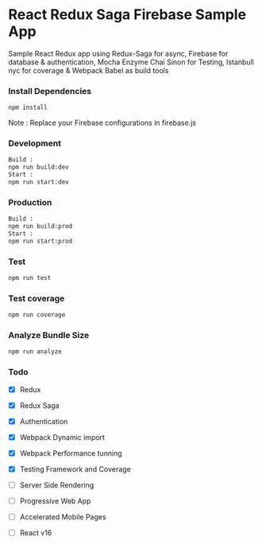 # React Redux Saga Firebase Sample App
Sample React Redux app using Redux-Saga for async, Firebase for database & authentication, Mocha Enzyme Chai Sinon for Testing, Istanbull nyc for coverage & Webpack Babel as build tools

### Install Dependencies
```sh
npm install
```
Note : Replace your Firebase configurations in firebase.js

### Development
```sh
Build : 
npm run build:dev
Start : 
npm run start:dev
```
### Production
```sh
Build : 
npm run build:prod
Start : 
npm run start:prod
```
### Test
```sh
npm run test
```
### Test coverage
```sh
npm run coverage
```
### Analyze Bundle Size
```sh
npm run analyze
```
### Todo 
- [x] Redux
- [x] Redux Saga
- [x] Authentication
- [x] Webpack Dynamic import
- [x] Webpack Performance tunning
- [x] Testing Framework and Coverage
- [ ] Server Side Rendering
- [ ] Progressive Web App
- [ ] Accelerated Mobile Pages
- [ ] React v16

